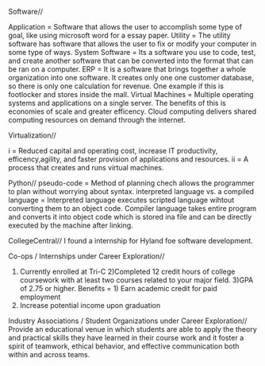 Software// 

Application = Software that allows the user to accomplish some type of goal, like using microsoft word for a essay paper. 
Utility = The utility software has software that allows the user to fix or modify your computer in some type of ways. 
System Software = Its a software you use to code, test, and create another software that can be converted into the format that can be ran on a computer. 
ERP = It is a software that brings together a whole organization into one software. It creates only one one customer database, so there is only one calculation for revenue. One example if this is footlocker and stores inside the mall. 
Virtual Machines = Multiple operating systems and applications on a single server. The benefits of this is economies of scale and greater efficency. Cloud computing delivers shared computing resources on demand through the internet. 


Virtualization//

i = Reduced capital and operating cost, increase IT productivity, efficency,agility, and faster provision of applications and resources. 
ii = A process that creates and runs virtual machines. 

Python//
pseudo-code = Method of planning chech allows the programmer to plan without worrying about syntax. 
interpreted language vs. a compiled language = Interpreted language executes scripted language wihtout converting them to an object code. Compiler language takes entire program and converts it into object code which is stored ina  file and can be directly executed by the machine after linking. 

CollegeCentral//
I found a internship for Hyland foe software development.

Co-ops / Internships under Career Exploration//
1) Currently enrolled at Tri-C
2)Completed 12 credit hours of college coursework with at least two courses related to your major field. 
3)GPA of 2.75 or higher. 
Benefits = 1) Earn academic credit for paid employment
2) Increase potential income upon graduation

Industry Associations / Student Organizations under Career Exploration//
Provide an educational venue in which students are able to apply the theory and practical skills they have learned in their course work and it foster a spirit of teamwork, ethical behavior, and effective communication both within and across teams.







